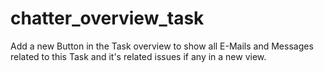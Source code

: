chatter_overview_task
=====================

Add a new Button in the Task overview to show all E-Mails and Messages related to this Task and it's related issues
if any in a new view.